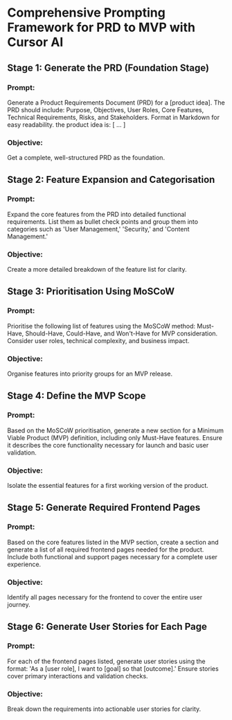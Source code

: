 # Comprehensive Prompting Framework for PRD to MVP with Cursor AI

## Stage 1: Generate the PRD (Foundation Stage)

### Prompt:
Generate a Product Requirements Document (PRD) for a [product idea]. The PRD should include: Purpose, Objectives, User Roles, Core Features, Technical Requirements, Risks, and Stakeholders. Format in Markdown for easy readability. the product idea is: [ ... ]

### Objective:
Get a complete, well-structured PRD as the foundation.

## Stage 2: Feature Expansion and Categorisation

### Prompt:
Expand the core features from the PRD into detailed functional requirements. List them as bullet check points and group them into categories such as 'User Management,' 'Security,' and 'Content Management.'

### Objective:
Create a more detailed breakdown of the feature list for clarity.

## Stage 3: Prioritisation Using MoSCoW

### Prompt:
Prioritise the following list of features using the MoSCoW method: Must-Have, Should-Have, Could-Have, and Won't-Have for MVP consideration. Consider user roles, technical complexity, and business impact.

### Objective:
Organise features into priority groups for an MVP release.

## Stage 4: Define the MVP Scope

### Prompt:
Based on the MoSCoW prioritisation, generate a new section for a Minimum Viable Product (MVP) definition, including only Must-Have features. Ensure it describes the core functionality necessary for launch and basic user validation.

### Objective:
Isolate the essential features for a first working version of the product.

## Stage 5: Generate Required Frontend Pages

### Prompt:
Based on the core features listed in the MVP section, create a section and generate a list of all required frontend pages needed for the product. Include both functional and support pages necessary for a complete user experience.

### Objective:
Identify all pages necessary for the frontend to cover the entire user journey.

## Stage 6: Generate User Stories for Each Page

### Prompt:
For each of the frontend pages listed, generate user stories using the format: 'As a [user role], I want to [goal] so that [outcome].' Ensure stories cover primary interactions and validation checks.

### Objective:
Break down the requirements into actionable user stories for clarity.
